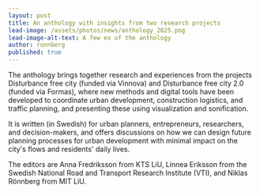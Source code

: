 ```yaml
---
layout: post
title: An anthology with insights from two research projects
lead-image: /assets/photos/news/anthology_2025.png
lead-image-alt-text: A few ex of the anthology
author: ronnberg
published: true
---
```


The anthology brings together research and experiences from the projects Disturbance free city (funded via Vinnova) and Disturbance free city 2.0 (funded via Formas), where new methods and digital tools have been developed to coordinate urban development, construction logistics, and traffic planning, and presenting these using visualization and sonification.

It is written (in Swedish) for urban planners, entrepreneurs, researchers, and decision-makers, and offers discussions on how we can design future planning processes for urban development with minimal impact on the city's flows and residents' daily lives.

The editors are Anna Fredriksson from KTS LiU, Linnea Eriksson from the Swedish National Road and Transport Research Institute (VTI), and Niklas Rönnberg from MIT LiU.
